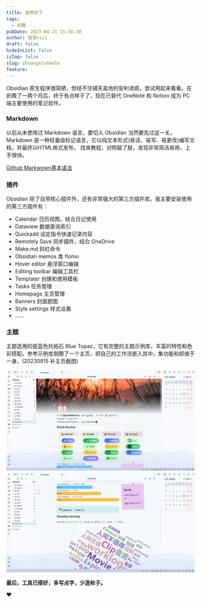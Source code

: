 ```yaml
---
title: 装修好了
tags:
  - 折腾
pubDate: 2023-04-21 15:38:30
author: 落落vici
draft: false
hideInList: false
isTop: false
slug: zhuangxiuhaole
feature:
---
```

Obsidian 原生程序很简陋，但经不住铺天盖地的安利诱惑，尝试用起来看看。在折腾了一两个月后，终于有点样子了，现在已替代 OneNote 和 Notion 成为 PC 端主要使用的笔记软件。

### Markdown

以前从未使用过 Markdown 语言，要切入 Obsidian 当然要先过这一关。
Markdown 是一种轻量级标记语言，它以纯文本形式(易读、易写、易更改)编写文档，并最终以HTML格式发布。
找来教程，对照敲了敲，发现非常简洁易用，上手很快。

[Github Markwown基本语法](https://github.com/younghz/Markdown)

### 插件

Obsidian 除了自带核心插件外，还有非常强大的第三方插件库。我主要安装使用的第三方插件有：
- Calendar 日历视图，结合日记使用
- Dataview 数据查询索引
- Quickadd 设定指令快速记录内容
- Remotely Save 同步插件，结合 OneDrive
- Make.md   斜杠命令
- Obsidian memos  类 flomo
- Hover editor  悬浮窗口编辑
- Editing toolbar 编辑工具栏
- Templater  创建和使用模板
- Tasks  任务管理
- Homepage  主页管理
- Banners  封面题图
- Style settings 样式设置
- ......

### 主题

主题选用的是蓝色托帕石 Blue Topaz，它有完整的主题示例库，丰富的特性和色彩搭配。参考示例库倒腾了一个主页，把自己的工作流嵌入其中，集功能和颜值于一身。(20230915 补主页截图)

<gallery>![](https://raw.githubusercontent.com/cosine00/Image/main/202309150943557.png)![](https://raw.githubusercontent.com/cosine00/Image/main/202309150943561.png)<gallery>



**最后，工具已搭好，多写点字，少造轮子。**


❤